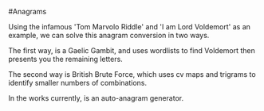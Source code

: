 #Anagrams

Using the infamous 'Tom Marvolo Riddle' and 'I am Lord Voldemort' as an example, we can solve this anagram conversion in two ways.

The first way, is a Gaelic Gambit, and uses wordlists to find Voldemort then presents you the remaining letters.

The second way is British Brute Force, which uses cv maps and trigrams to identify smaller numbers of combinations.

In the works currently, is an auto-anagram generator.
